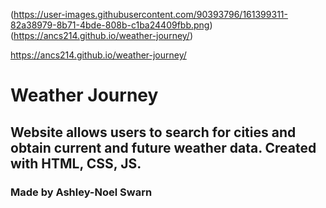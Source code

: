 (https://user-images.githubusercontent.com/90393796/161399311-82a38979-8b71-4bde-808b-c1ba24409fbb.png)(https://ancs214.github.io/weather-journey/)

https://ancs214.github.io/weather-journey/

# Weather Journey 

## Website allows users to search for cities and obtain current and future weather data. Created with HTML, CSS, JS.

### Made by Ashley-Noel Swarn
